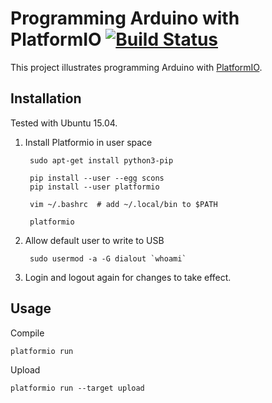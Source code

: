 # Programming Arduino with PlatformIO [![Build Status](https://travis-ci.org/nichtich/platformio-arduino.svg)](https://travis-ci.org/nichtich/platformio-arduino)

This project illustrates programming Arduino with
[PlatformIO](https://platformio.org). 

## Installation

Tested with Ubuntu 15.04.

1. Install Platformio in user space

        sudo apt-get install python3-pip

        pip install --user --egg scons
        pip install --user platformio

        vim ~/.bashrc  # add ~/.local/bin to $PATH

        platformio

2. Allow default user to write to USB

        sudo usermod -a -G dialout `whoami`

3. Login and logout again for changes to take effect.

## Usage

Compile

    platformio run

Upload

    platformio run --target upload

